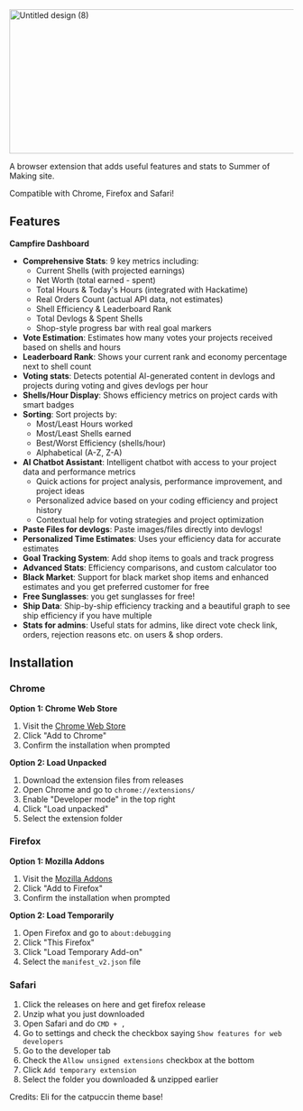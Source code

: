 <img width="856" height="256" alt="Untitled design (8)" src="https://github.com/user-attachments/assets/23dacde4-b023-44bb-9c2e-a3a3e593acb4" />


A browser extension that adds useful features and stats to Summer of Making site.

Compatible with Chrome, Firefox and Safari!

## Features

  **Campfire Dashboard**
- **Comprehensive Stats**: 9 key metrics including:
  - Current Shells (with projected earnings)
  - Net Worth (total earned - spent)
  - Total Hours & Today's Hours (integrated with Hackatime)
  - Real Orders Count (actual API data, not estimates)
  - Shell Efficiency & Leaderboard Rank
  - Total Devlogs & Spent Shells
  - Shop-style progress bar with real goal markers
- **Vote Estimation**: Estimates how many votes your projects received based on shells and hours
- **Leaderboard Rank**: Shows your current rank and economy percentage next to shell count
- **Voting stats**: Detects potential AI-generated content in devlogs and projects during voting and gives devlogs per hour
- **Shells/Hour Display**: Shows efficiency metrics on project cards with smart badges
- **Sorting**: Sort projects by:
  - Most/Least Hours worked
  - Most/Least Shells earned
  - Best/Worst Efficiency (shells/hour)
  - Alphabetical (A-Z, Z-A)
- **AI Chatbot Assistant**: Intelligent chatbot with access to your project data and performance metrics
  - Quick actions for project analysis, performance improvement, and project ideas
  - Personalized advice based on your coding efficiency and project history
  - Contextual help for voting strategies and project optimization
- **Paste Files for devlogs**: Paste images/files directly into devlogs!
- **Personalized Time Estimates**: Uses your efficiency data for accurate estimates
- **Goal Tracking System**: Add shop items to goals and track progress
- **Advanced Stats**: Efficiency comparisons, and custom calculator too
- **Black Market**: Support for black market shop items and enhanced estimates and you get preferred customer for free
- **Free Sunglasses**: you get sunglasses for free!
- **Ship Data**: Ship-by-ship efficiency tracking and a beautiful graph to see ship efficiency if you have multiple
- **Stats for admins**: Useful stats for admins, like direct vote check link, orders, rejection reasons etc. on users & shop orders.

## Installation

### Chrome
**Option 1: Chrome Web Store**
1. Visit the [Chrome Web Store](https://chromewebstore.google.com/detail/som-utils/jamcebgnbkndmjoekldaeefjifeohpdg)
2. Click "Add to Chrome"
3. Confirm the installation when prompted

**Option 2: Load Unpacked**
1. Download the extension files from releases
2. Open Chrome and go to `chrome://extensions/`
3. Enable "Developer mode" in the top right
4. Click "Load unpacked"
5. Select the extension folder

### Firefox
**Option 1: Mozilla Addons**
1. Visit the [Mozilla Addons](https://addons.mozilla.org/en-US/firefox/addon/som-utils/)
2. Click "Add to Firefox"
3. Confirm the installation when prompted

**Option 2: Load Temporarily**
1. Open Firefox and go to `about:debugging`
2. Click "This Firefox"
3. Click "Load Temporary Add-on"
4. Select the `manifest_v2.json` file

### Safari

1. Click the releases on here and get firefox release
2. Unzip what you just downloaded
3. Open Safari and do `CMD + ,`
4. Go to settings and check the checkbox saying `Show features for web developers`
5. Go to the developer tab
6. Check the `Allow unsigned extensions` checkbox at the bottom
7. Click `Add temporary extension`
8. Select the folder you downloaded & unzipped earlier

Credits: Eli for the catpuccin theme base!
